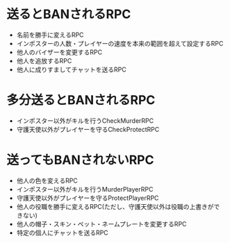 # 送るとBANされるRPC
- 名前を勝手に変えるRPC
- インポスターの人数・プレイヤーの速度を本来の範囲を超えて設定するRPC
- 他人のバイザーを変更するRPC
- 他人を追放するRPC
- 他人に成りすましてチャットを送るRPC
# 多分送るとBANされるRPC
- インポスター以外がキルを行うCheckMurderRPC
- 守護天使以外がプレイヤーを守るCheckProtectRPC
# 送ってもBANされないRPC
- 他人の色を変えるRPC
- インポスター以外がキルを行うMurderPlayerRPC
- 守護天使以外がプレイヤーを守るProtectPlayerRPC
- 他人の役職を勝手に変えるRPC(ただし、守護天使以外は役職の上書きができない)
- 他人の帽子・スキン・ペット・ネームプレートを変更するRPC
- 特定の個人にチャットを送るRPC
